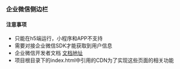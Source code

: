 ### 企业微信侧边栏

#### 注意事项
- 只能在h5端运行，小程序和APP不支持
- 需要对接企业微信SDK才能获取到用户信息
- 企业微信开发者文档 [文档地址](https://developer.work.weixin.qq.com/document/path/90514/)
- 项目根目录下的index.html中引用的CDN为了实现这些页面的相关功能